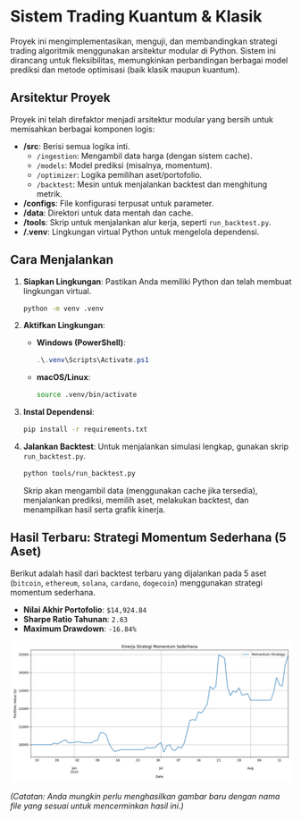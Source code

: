 # Sistem Trading Kuantum & Klasik

Proyek ini mengimplementasikan, menguji, dan membandingkan strategi trading algoritmik menggunakan arsitektur modular di Python. Sistem ini dirancang untuk fleksibilitas, memungkinkan perbandingan berbagai model prediksi dan metode optimisasi (baik klasik maupun kuantum).

## Arsitektur Proyek

Proyek ini telah direfaktor menjadi arsitektur modular yang bersih untuk memisahkan berbagai komponen logis:

-   **/src**: Berisi semua logika inti.
    -   `/ingestion`: Mengambil data harga (dengan sistem cache).
    -   `/models`: Model prediksi (misalnya, momentum).
    -   `/optimizer`: Logika pemilihan aset/portofolio.
    -   `/backtest`: Mesin untuk menjalankan backtest dan menghitung metrik.
-   **/configs**: File konfigurasi terpusat untuk parameter.
-   **/data**: Direktori untuk data mentah dan cache.
-   **/tools**: Skrip untuk menjalankan alur kerja, seperti `run_backtest.py`.
-   **/.venv**: Lingkungan virtual Python untuk mengelola dependensi.

## Cara Menjalankan

1.  **Siapkan Lingkungan**: Pastikan Anda memiliki Python dan telah membuat lingkungan virtual.
    ```bash
    python -m venv .venv
    ```

2.  **Aktifkan Lingkungan**:
    -   **Windows (PowerShell)**:
        ```powershell
        .\.venv\Scripts\Activate.ps1
        ```
    -   **macOS/Linux**:
        ```bash
        source .venv/bin/activate
        ```

3.  **Instal Dependensi**:
    ```bash
    pip install -r requirements.txt
    ```

4.  **Jalankan Backtest**: Untuk menjalankan simulasi lengkap, gunakan skrip `run_backtest.py`.
    ```bash
    python tools/run_backtest.py
    ```
    Skrip akan mengambil data (menggunakan cache jika tersedia), menjalankan prediksi, memilih aset, melakukan backtest, dan menampilkan hasil serta grafik kinerja.

## Hasil Terbaru: Strategi Momentum Sederhana (5 Aset)

Berikut adalah hasil dari backtest terbaru yang dijalankan pada 5 aset (`bitcoin`, `ethereum`, `solana`, `cardano`, `dogecoin`) menggunakan strategi momentum sederhana.

-   **Nilai Akhir Portofolio**: `$14,924.84`
-   **Sharpe Ratio Tahunan**: `2.63`
-   **Maximum Drawdown**: `-16.84%`

![Kinerja Strategi Momentum Sederhana](img/strategy_performance_momentum.png)

*(Catatan: Anda mungkin perlu menghasilkan gambar baru dengan nama file yang sesuai untuk mencerminkan hasil ini.)*
